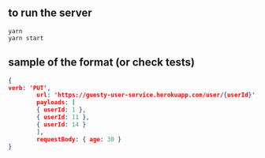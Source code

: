 ## to run the server
```
yarn
yarn start
```


## sample of the format (or check tests)
```json
{
verb: 'PUT',
        url: 'https://guesty-user-service.herokuapp.com/user/{userId}',
        payloads: [
        { userId: 1 },
        { userId: 11 },
        { userId: 14 }
        ],
        requestBody: { age: 30 }
}
```
